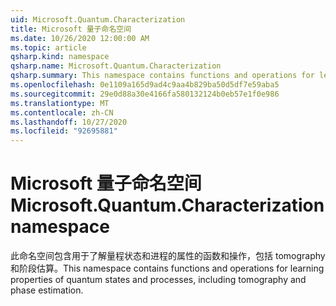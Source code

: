 ```yaml
---
uid: Microsoft.Quantum.Characterization
title: Microsoft 量子命名空间
ms.date: 10/26/2020 12:00:00 AM
ms.topic: article
qsharp.kind: namespace
qsharp.name: Microsoft.Quantum.Characterization
qsharp.summary: This namespace contains functions and operations for learning properties of quantum states and processes, including tomography and phase estimation.
ms.openlocfilehash: 0e1109a165d9ad4c9aa4b829ba50d5df7e59aba5
ms.sourcegitcommit: 29e0d88a30e4166fa580132124b0eb57e1f0e986
ms.translationtype: MT
ms.contentlocale: zh-CN
ms.lasthandoff: 10/27/2020
ms.locfileid: "92695881"
---
```

# <a name="microsoftquantumcharacterization-namespace"></a><span data-ttu-id="95ed5-102">Microsoft 量子命名空间</span><span class="sxs-lookup"><span data-stu-id="95ed5-102">Microsoft.Quantum.Characterization namespace</span></span>

<span data-ttu-id="95ed5-103">此命名空间包含用于了解量程状态和进程的属性的函数和操作，包括 tomography 和阶段估算。</span><span class="sxs-lookup"><span data-stu-id="95ed5-103">This namespace contains functions and operations for learning properties of quantum states and processes, including tomography and phase estimation.</span></span>

